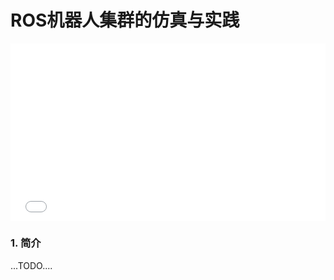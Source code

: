 # ROS机器人集群的仿真与实践 


<div style="position: relative; padding-bottom: 56.25%; height: 0;">
<iframe src="//player.bilibili.com/player.html?aid=636825590&bvid=BV1wb4y1x7ya&cid=516430913&p=1&autoplay=0" scrolling="no" border="0" frameborder="no" framespacing="0" allowfullscreen="true" style="position: absolute; top: 0; left: 0; width: 100%; height: 100%;"> </iframe>
</div>

### 1. 简介


...TODO....